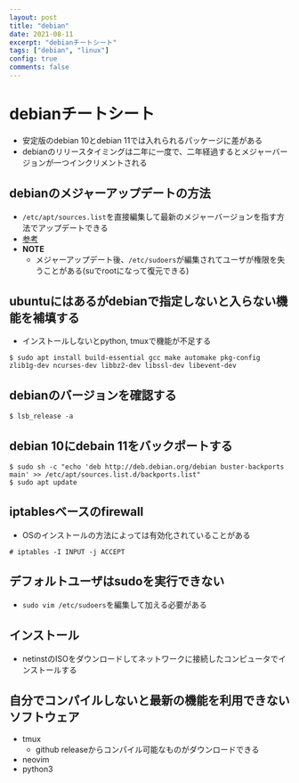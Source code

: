 ```yaml
---
layout: post
title: "debian"
date: 2021-08-11
excerpt: "debianチートシート"
tags: ["debian", "linux"]
config: true
comments: false
---
```


# debianチートシート
 - 安定版のdebian 10とdebian 11では入れられるパッケージに差がある
 - debianのリリースタイミングは二年に一度で、二年経過するとメジャーバージョンが一つインクリメントされる

## debianのメジャーアップデートの方法
 - `/etc/apt/sources.list`を直接編集して最新のメジャーバージョンを指す方法でアップデートできる
 - [参考](https://www.cyberciti.biz/faq/update-upgrade-debian-10-to-debian-11-bullseye/)
 - **NOTE**
   - メジャーアップデート後、`/etc/sudoers`が編集されてユーザが権限を失うことがある(suでrootになって復元できる)

## ubuntuにはあるがdebianで指定しないと入らない機能を補填する
 - インストールしないとpython, tmuxで機能が不足する

```console
$ sudo apt install build-essential gcc make automake pkg-config zlib1g-dev ncurses-dev libbz2-dev libssl-dev libevent-dev
```

## debianのバージョンを確認する

```console
$ lsb_release -a
```

## debian 10にdebain 11をバックポートする

```console
$ sudo sh -c "echo 'deb http://deb.debian.org/debian buster-backports main' >> /etc/apt/sources.list.d/backports.list"
$ sudo apt update
```

## iptablesベースのfirewall
 - OSのインストールの方法によっては有効化されていることがある

```console
# iptables -I INPUT -j ACCEPT
```

## デフォルトユーザはsudoを実行できない
 - `sudo vim /etc/sudoers`を編集して加える必要がある

## インストール
 - netinstのISOをダウンロードしてネットワークに接続したコンピュータでインストールする

## 自分でコンパイルしないと最新の機能を利用できないソフトウェア
 - tmux
   - github releaseからコンパイル可能なものがダウンロードできる
 - neovim
 - python3
